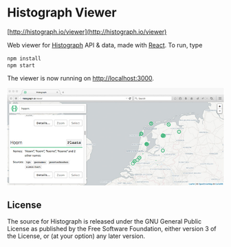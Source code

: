 # Histograph Viewer

[http://histograph.io/viewer](http://histograph.io/viewer)

Web viewer for [Histograph](http://histograph.io) API & data, made with [React](https://facebook.github.io/react/). To run, type

    npm install
    npm start

The viewer is now running on [http://localhost:3000](http://localhost:3000).

[![](images/screenshot.jpg)](viewer#search=hoorn)

## License

The source for Histograph is released under the GNU General Public License as published by the Free Software Foundation, either version 3 of the License, or (at your option) any later version.
